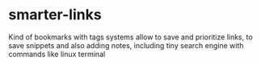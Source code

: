 # smarter-links
Kind of bookmarks with tags systems allow to save and prioritize links, to save snippets and also adding notes, including tiny search engine with commands like linux terminal
